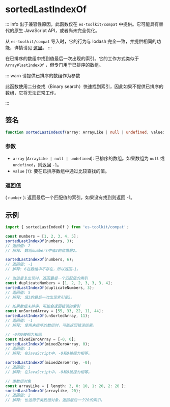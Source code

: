 # sortedLastIndexOf

::: info
出于兼容性原因，此函数仅在 `es-toolkit/compat` 中提供。它可能具有替代的原生 JavaScript API，或者尚未完全优化。

从 `es-toolkit/compat` 导入时，它的行为与 lodash 完全一致，并提供相同的功能，详情请见 [这里](../../../compatibility.md)。
:::

在已排序的数组中找到值最后一次出现的索引。它的工作方式类似于 `Array#lastIndexOf` ，但专门用于已排序的数组。

::: warn 请提供已排序的数组作为参数

此函数使用二分查找（Binary search）快速找到索引，因此如果不提供已排序的数组，它将无法正常工作。

:::

## 签名

```typescript
function sortedLastIndexOf(array: ArrayLike | null | undefined, value: T): number;
```

### 参数

* `array` (`ArrayLike | null | undefined`): 已排序的数组。如果数组为 `null` 或 `undefined`，则返回 `-1`。
* `value` (`T`): 要在已排序数组中通过比较查找的值。

### 返回值

( `number` ): 返回最后一个匹配值的索引，如果没有找到则返回 -1。

## 示例

```typescript
import { sortedLastIndexOf } from 'es-toolkit/compat'; 

const numbers = [1, 2, 3, 4, 5]; 
sortedLastIndexOf(numbers, 3); 
// 返回值: 2
// 解释: 数组numbers中值3的位置是2。

sortedLastIndexOf(numbers, 6); 
// 返回值: -1
// 解释: 6在数组中不存在，所以返回-1。

// 当值重复出现时，返回最后一个匹配值的索引
const duplicateNumbers = [1, 2, 2, 3, 3, 3, 4]; 
sortedLastIndexOf(duplicateNumbers, 3); 
// 返回值: 5
// 解释: 值3的最后一次出现索引是5。

// 如果数组未排序，可能会返回错误的索引
const unSortedArray = [55, 33, 22, 11, 44]; 
sortedLastIndexOf(unSortedArray, 11); 
// 返回值: -1
// 解释: 使用未排序的数组时，可能返回错误结果。

// -0和0被视为相同
const mixedZeroArray = [-0, 0]; 
sortedLastIndexOf(mixedZeroArray, 0); 
// 返回值: 1
// 解释: 在JavaScript中，-0和0被视为相等。

sortedLastIndexOf(mixedZeroArray, -0); 
// 返回值: 1
// 解释: 在JavaScript中，-0和0被视为相等。

// 类数组对象
const arrayLike = { length: 3, 0: 10, 1: 20, 2: 20 }; 
sortedLastIndexOf(arrayLike, 20); 
// 返回值: 2
// 解释: 也适用于类数组对象，返回最后一个20的索引。
```
